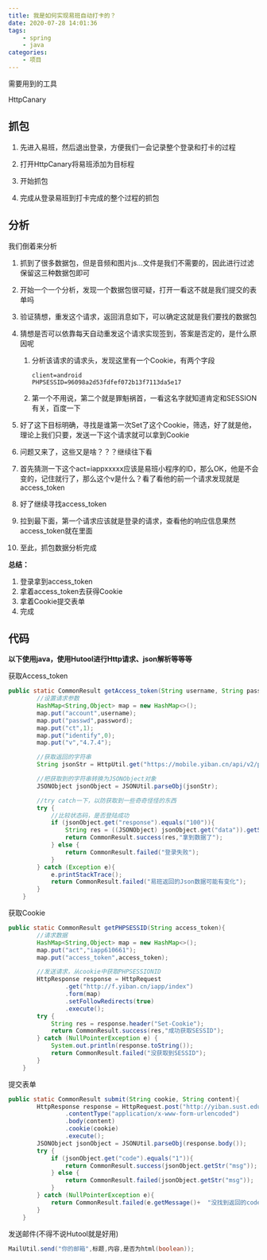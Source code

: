 ```yaml
---
title: 我是如何实现易班自动打卡的？
date: 2020-07-28 14:01:36
tags:
	- spring
	- java
categories: 
	- 项目
---
```


需要用到的工具

HttpCanary

## 抓包

1. 先进入易班，然后退出登录，方便我们一会记录整个登录和打卡的过程

2. 打开HttpCanary将易班添加为目标程

3. 开始抓包

4. 完成从登录易班到打卡完成的整个过程的抓包

   <!--more-->

## 分析

我们倒着来分析

1. 抓到了很多数据包，但是音频和图片js...文件是我们不需要的，因此进行过滤保留这三种数据包即可

2. 开始一个一个分析，发现一个数据包很可疑，打开一看这不就是我们提交的表单吗

3. 验证猜想，重发这个请求，返回消息如下，可以确定这就是我们要找的数据包

4. 猜想是否可以依靠每天自动重发这个请求实现签到，答案是否定的，是什么原因呢

   1. 分析该请求的请求头，发现这里有一个Cookie，有两个字段

      ```
      client=android
      PHPSESSID=96098a2d53fdfef072b13f7113da5e17
      ```

   2. 第一个不用说，第二个就是罪魁祸首，一看这名字就知道肯定和SESSION有关，百度一下

5. 好了这下目标明确，寻找是谁第一次Set了这个Cookie，筛选，好了就是他，理论上我们只要，发送一下这个请求就可以拿到Cookie

6. 问题又来了，这些又是啥？？？继续往下看

7. 首先猜测一下这个act=iappxxxxx应该是易班小程序的ID，那么OK，他是不会变的，记住就行了，那么这个v是什么？看了看他的前一个请求发现就是access_token

8. 好了继续寻找access_token

9. 拉到最下面，第一个请求应该就是登录的请求，查看他的响应信息果然access_token就在里面

10. 至此，抓包数据分析完成

**总结：**

1. 登录拿到access_token
2. 拿着access_token去获得Cookie
3. 拿着Cookie提交表单
4. 完成

## 代码

**以下使用java，使用Hutool进行Http请求、json解析等等等**

获取Access_token

```java
public static CommonResult getAccess_token(String username, String password){
        //设置请求参数
        HashMap<String,Object> map = new HashMap<>();
        map.put("account",username);
        map.put("passwd",password);
        map.put("ct",1);
        map.put("identify",0);
        map.put("v","4.7.4");

        //获取返回的字符串
        String jsonStr = HttpUtil.get("https://mobile.yiban.cn/api/v2/passport/login",map);

        //把获取到的字符串转换为JSONObject对象
        JSONObject jsonObject = JSONUtil.parseObj(jsonStr);

        //try catch一下，以防获取到一些奇奇怪怪的东西
        try {
            //比较状态码，是否登陆成功
            if (jsonObject.get("response").equals("100")){
                String res = ((JSONObject) jsonObject.get("data")).getStr("access_token");
                return CommonResult.success(res,"拿到数据了");
            } else {
                return CommonResult.failed("登录失败");
            }
        } catch (Exception e){
            e.printStackTrace();
            return CommonResult.failed("易班返回的Json数据可能有变化");
        }
    }
```

获取Cookie

```java
public static CommonResult getPHPSESSID(String access_token){
        //请求数据
        HashMap<String,Object> map = new HashMap<>();
        map.put("act","iapp610661");
        map.put("access_token",access_token);

        //发送请求，从cookie中获取PHPSESSIONID
        HttpResponse response = HttpRequest
                .get("http://f.yiban.cn/iapp/index")
                .form(map)
                .setFollowRedirects(true)
                .execute();
        try {
            String res = response.header("Set-Cookie");
            return CommonResult.success(res,"成功获取SESSID");
        } catch (NullPointerException e) {
            System.out.println(response.toString());
            return CommonResult.failed("没获取到SESSID");
        }
    }
```

提交表单

```java
public static CommonResult submit(String cookie, String content){
        HttpResponse response = HttpRequest.post("http://yiban.sust.edu.cn/v4/public/index.php/Index/form/add.html?id=9")
                .contentType("application/x-www-form-urlencoded")
                .body(content)
                .cookie(cookie)
                .execute();
        JSONObject jsonObject = JSONUtil.parseObj(response.body());
        try {
            if (jsonObject.get("code").equals("1")){
                return CommonResult.success(jsonObject.getStr("msg"));
            } else {
                return CommonResult.failed(jsonObject.getStr("msg"));
            }
        } catch (NullPointerException e){
            return CommonResult.failed(e.getMessage()+  "没找到返回的code，奇了怪了");
        }
    }
```

发送邮件(不得不说Hutool就是好用)

```java
MailUtil.send("你的邮箱",标题,内容,是否为html(boolean));
```

